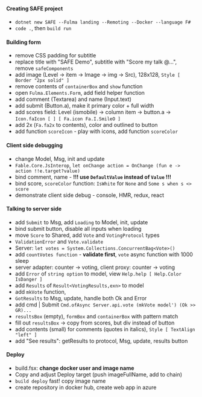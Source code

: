 #### Creating SAFE project

* `dotnet new SAFE --Fulma landing --Remoting --Docker --language F#`
* `code .`, then `build run`

#### Building form

* remove CSS padding for subtitle
* replace title with "SAFE Demo", subtitle with "Score my talk @...",  remove `safeComponents`
* add image (Level -> item -> Image -> img -> Src), 128x128, `Style [ Border "2px solid" ]`
* remove contents of `containerBox` and `show` function
* open `Fulma.Elements.Form`, add field helper function
* add comment (Textarea) and name (Input.text)
* add submit (Button.a), make it primary color + full width
* add scores field: Level (ismobile) -> column item -> button.a -> `Icon.faIcon [ ] [ Fa.icon Fa.I.SmileO ]`
* add 2x (`Fa.fa2x` to contents), color and outlined to button
* add function `scoreIcon` - play with icons, add function `scoreColor`

#### Client side debugging

* change Model, Msg, init and update
* `Fable.Core.JsInterop`, `let onChange action = OnChange (fun e -> action !!e.target?value)`
* bind comment, name - **!!! use `DefaultValue` instead of `Value` !!!**
* bind score, `scoreColor` function: `IsWhite` for `None` and `Some s when s <> score`
* demonstrate client side debug - console, HMR, redux, react

#### Talking to server side 

* add `Submit` to Msg, add `Loading` to Model, init, update
* bind submit button, disable all inputs when loading
* move `Score` to Shared, add `Vote` and `VotingProtocol` types
* `ValidationError` and `Vote.validate`
* Server: `let votes = System.Collections.ConcurrentBag<Vote>()`
* add `countVotes function` - **validate first**, `vote` async function with 1000 sleep
* server adapter: counter -> voting, client proxy: counter -> voting
* add `Error` of `string option` to model, view `Help.help [ Help.Color IsDanger ]`
* add `Results` of `Result<VotingResults,exn>` to model
* add `mkVote` function,
* `GotResults` to Msg, update, handle both Ok and Error
* add cmd | Submit `Cmd.ofAsync Server.api.vote (mkVote model') (Ok >> GR)...`
* `resultsBox` (empty), `formBox` and `containerBox` with pattern match
* fill out `resultsBox` -> copy from scores, but div instead of button
* add contents (small) for comments (quotes in italics), `Style [ TextAlign "left" ]`
* add "See results": getResults to protocol, Msg, update, results button

#### Deploy

* build.fsx: **change docker user and image name**
* Copy and adjust Deploy target (push imageFullName, add to chain)
* `build deploy` fast! copy image name
* create repository in docker hub, create web app in azure
